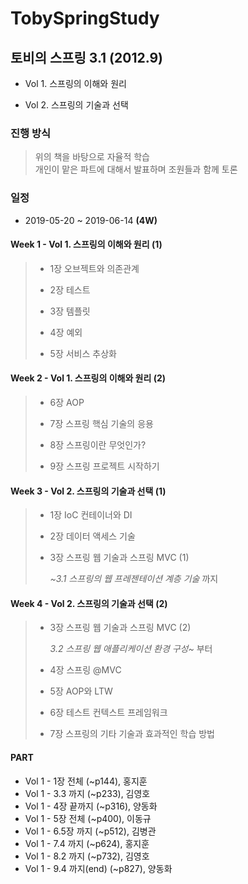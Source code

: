 # TobySpringStudy
 


## 토비의 스프링 3.1 (2012.9)

- Vol 1. 스프링의 이해와 원리

- Vol 2. 스프링의 기술과 선택

  

### 진행 방식

> 위의 책을 바탕으로 자율적 학습  
> 개인이 맡은 파트에 대해서 발표하며 조원들과 함께 토론  



### 일정

- 2019-05-20 ~ 2019-06-14   **(4W)**



#### Week 1 - Vol 1. 스프링의 이해와 원리 (1) 

> - 1장 오브젝트와 의존관계
>
> - 2장 테스트
>
> - 3장 템플릿
>
> - 4장 예외
>
> - 5장 서비스 추상화


#### Week 2 - Vol 1. 스프링의 이해와 원리 (2)

> - 6장 AOP
>
> - 7장 스프링 핵심 기술의 응용
>
> - 8장 스프링이란 무엇인가?
>
> - 9장 스프링 프로젝트 시작하기
>

#### Week 3 - Vol 2. 스프링의 기술과 선택 (1)

> - 1장 IoC 컨테이너와 DI
>
> - 2장 데이터 액세스 기술
>
> - 3장 스프링 웹 기술과 스프링 MVC (1)
>
>   _~3.1 스프링의 웹 프레젠테이션 계층 기술_ 까지

#### Week 4 - Vol 2. 스프링의 기술과 선택 (2)

> - 3장 스프링 웹 기술과 스프링 MVC (2) 
>
>   _3.2 스프링 웹 애플리케이션 환경 구성~_ 부터
>
> - 4장 스프링 @MVC
>
> - 5장 AOP와 LTW
>
> - 6장 테스트 컨텍스트 프레임워크
>
> - 7장 스프링의 기타 기술과 효과적인 학습 방법
>


#### PART

- Vol 1 - 1장 전체 (~p144), 홍지훈
- Vol 1 - 3.3 까지 (~p233), 김영호
- Vol 1 - 4장 끝까지 (~p316), 양동화
- Vol 1 - 5장 전체 (~p400), 이동규
- Vol 1 - 6.5장 까지 (~p512), 김병관
- Vol 1 - 7.4 까지 (~p624), 홍지훈
- Vol 1 - 8.2 까지 (~p732), 김영호
- Vol 1 - 9.4 까지(end) (~p827), 양동화
